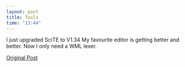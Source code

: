 ```yaml
---
layout: post
title: Tools
time: "13:44"
---
```


I just upgraded SciTE to V1.34
My favourite editor is getting better and better.
Now I only need a WML lexer.

[Original Post](http://users.livejournal.com/__anti/1794.html)
